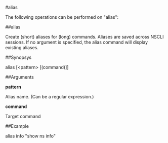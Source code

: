 #alias

The following operations can be performed on "alias":


##alias

Create (short) aliases for (long) commands. Aliases are saved across NSCLI sessions. If no argument is specified, the alias command will display existing aliases.


##Synopsys

alias [&lt;pattern>  [(command)]]


##Arguments

<b>pattern</b>
Alias name. (Can be a regular expression.)

<b>command</b>
Target command



##Example

alias info "show ns info"

